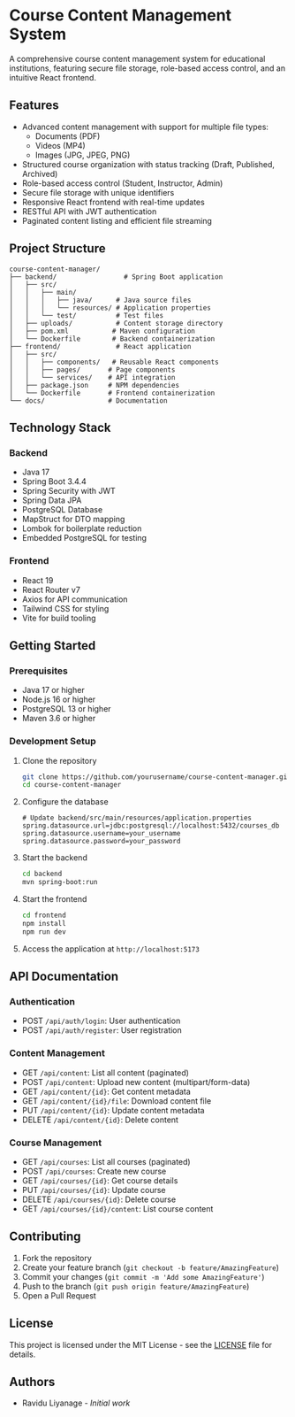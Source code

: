 # Course Content Management System

A comprehensive course content management system for educational institutions, featuring secure file storage, role-based access control, and an intuitive React frontend.

## Features

- Advanced content management with support for multiple file types:
  - Documents (PDF)
  - Videos (MP4)
  - Images (JPG, JPEG, PNG)
- Structured course organization with status tracking (Draft, Published, Archived)
- Role-based access control (Student, Instructor, Admin)
- Secure file storage with unique identifiers
- Responsive React frontend with real-time updates
- RESTful API with JWT authentication
- Paginated content listing and efficient file streaming

## Project Structure

```
course-content-manager/
├── backend/                 # Spring Boot application
│   ├── src/
│   │   ├── main/
│   │   │   ├── java/      # Java source files
│   │   │   └── resources/ # Application properties
│   │   └── test/          # Test files
│   ├── uploads/           # Content storage directory
│   ├── pom.xml           # Maven configuration
│   └── Dockerfile        # Backend containerization
├── frontend/              # React application
│   ├── src/
│   │   ├── components/   # Reusable React components
│   │   ├── pages/       # Page components
│   │   └── services/    # API integration
│   ├── package.json     # NPM dependencies
│   └── Dockerfile       # Frontend containerization
└── docs/                # Documentation
```

## Technology Stack

### Backend

- Java 17
- Spring Boot 3.4.4
- Spring Security with JWT
- Spring Data JPA
- PostgreSQL Database
- MapStruct for DTO mapping
- Lombok for boilerplate reduction
- Embedded PostgreSQL for testing

### Frontend

- React 19
- React Router v7
- Axios for API communication
- Tailwind CSS for styling
- Vite for build tooling

## Getting Started

### Prerequisites

- Java 17 or higher
- Node.js 16 or higher
- PostgreSQL 13 or higher
- Maven 3.6 or higher

### Development Setup

1. Clone the repository

   ```bash
   git clone https://github.com/yourusername/course-content-manager.git
   cd course-content-manager
   ```

2. Configure the database

   ```properties
   # Update backend/src/main/resources/application.properties
   spring.datasource.url=jdbc:postgresql://localhost:5432/courses_db
   spring.datasource.username=your_username
   spring.datasource.password=your_password
   ```

3. Start the backend

   ```bash
   cd backend
   mvn spring-boot:run
   ```

4. Start the frontend

   ```bash
   cd frontend
   npm install
   npm run dev
   ```

5. Access the application at `http://localhost:5173`

## API Documentation

### Authentication

- POST `/api/auth/login`: User authentication
- POST `/api/auth/register`: User registration

### Content Management

- GET `/api/content`: List all content (paginated)
- POST `/api/content`: Upload new content (multipart/form-data)
- GET `/api/content/{id}`: Get content metadata
- GET `/api/content/{id}/file`: Download content file
- PUT `/api/content/{id}`: Update content metadata
- DELETE `/api/content/{id}`: Delete content

### Course Management

- GET `/api/courses`: List all courses (paginated)
- POST `/api/courses`: Create new course
- GET `/api/courses/{id}`: Get course details
- PUT `/api/courses/{id}`: Update course
- DELETE `/api/courses/{id}`: Delete course
- GET `/api/courses/{id}/content`: List course content

## Contributing

1. Fork the repository
2. Create your feature branch (`git checkout -b feature/AmazingFeature`)
3. Commit your changes (`git commit -m 'Add some AmazingFeature'`)
4. Push to the branch (`git push origin feature/AmazingFeature`)
5. Open a Pull Request

## License

This project is licensed under the MIT License - see the [LICENSE](LICENSE) file for details.

## Authors

- Ravidu Liyanage - _Initial work_
